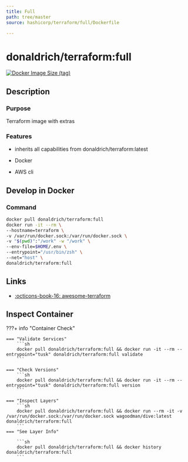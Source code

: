 ```yaml
---
title: Full
path: tree/master
source: hashicorp/terraform/full/Dockerfile

---
```


# donaldrich/terraform:full

[![Docker Image Size (tag)](https://img.shields.io/docker/image-size/donaldrich/terraform/full?color=blue&label=size&logo=docker&style=flat-square)](https://hub.docker.com/r/donaldrich/terraform/full)

## Description

### Purpose

Terraform image with extras

### Features

* inherits all capabilities from donaldrich/terraform:latest

* Docker

* AWS cli

## Develop in Docker

### Command

```sh
docker pull donaldrich/terraform:full
docker run -it --rm \
--hostname=terraform \
-v /var/run/docker.sock:/var/run/docker.sock \
-v "$(pwd)":"/work" -w "/work" \
--env-file=$HOME/.env \
--entrypoint="/usr/bin/zsh" \
--net="host" \
donaldrich/terraform:full
```
## Links

* [:octicons-book-16: awesome-terraform](https://github.com/shuaibiyy/awesome-terraform)

## Inspect Container

???+ info "Container Check"

    === "Validate Services"
        ```sh
        docker pull donaldrich/terraform:full && docker run -it --rm --entrypoint="tusk" donaldrich/terraform:full validate
        ```

    === "Check Versions"
        ```sh
        docker pull donaldrich/terraform:full && docker run -it --rm --entrypoint="tusk" donaldrich/terraform:full version
        ```

    === "Inspect Layers"
        ```sh
        docker pull donaldrich/terraform:full && docker run --rm -it -v /var/run/docker.sock:/var/run/docker.sock wagoodman/dive:latest donaldrich/terraform:full
        ```
    === "See Layer Info"

        ```sh
        docker pull donaldrich/terraform:full && docker history donaldrich/terraform:full
        ```
